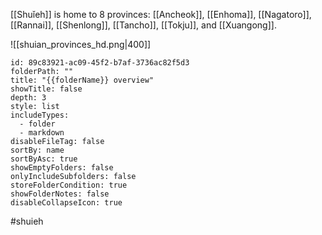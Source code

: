 [[Shuǐeh]] is home to 8 provinces: [[Ancheok]], [[Enhoma]], [[Nagatoro]], [[Rannai]], [[Shenlong]], [[Tancho]], [[Tokju]], and [[Xuangong]].

![[shuian_provinces_hd.png|400]]

```folder-overview
id: 89c83921-ac09-45f2-b7af-3736ac82f5d3
folderPath: ""
title: "{{folderName}} overview"
showTitle: false
depth: 3
style: list
includeTypes:
  - folder
  - markdown
disableFileTag: false
sortBy: name
sortByAsc: true
showEmptyFolders: false
onlyIncludeSubfolders: false
storeFolderCondition: true
showFolderNotes: false
disableCollapseIcon: true
```

#shuieh 